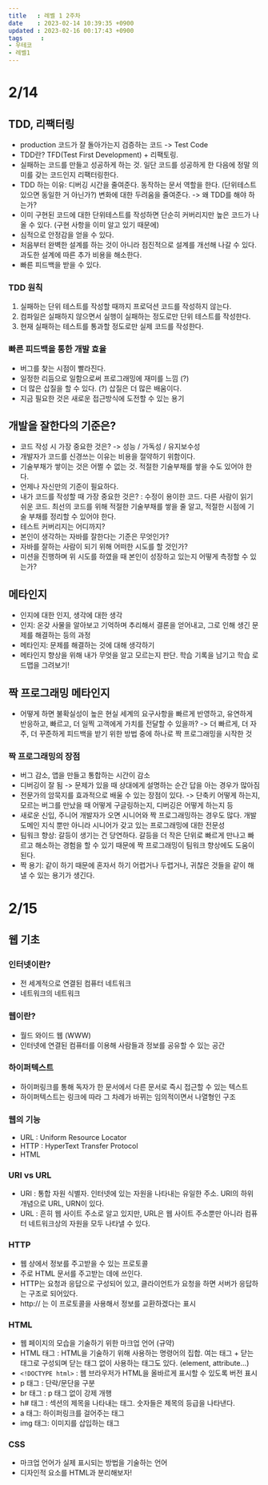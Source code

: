 ```yaml
---
title   : 레벨 1 2주차
date    : 2023-02-14 10:39:35 +0900
updated : 2023-02-16 00:17:43 +0900
tags     : 
- 우테코
- 레벨1
---
```

# 2/14
## TDD, 리팩터링
- production 코드가 잘 돌아가는지 검증하는 코드 -> Test Code
- TDD란? TFD(Test First Development) + 리팩토링. 
- 실패하는 코드를 만들고 성공하게 하는 것. 일단 코드를 성공하게 한 다음에 정말 의미를 갖는 코드인지 리팩터링한다.
- TDD 하는 이유: 디버깅 시간을 줄여준다. 동작하는 문서 역할을 한다. (단위테스트 있으면 동일한 거 아닌가?) 변화에 대한 두려움을 줄여준다. -> 왜 TDD를 해야 하는가?
- 이미 구현된 코드에 대한 단위테스트를 작성하면 단순히 커버리지만 높은 코드가 나올 수 있다. (구현 사항을 이미 알고 있기 때문에)
- 심적으로 안정감을 얻을 수 있다.
- 처음부터 완벽한 설계를 하는 것이 아니라 점진적으로 설계를 개선해 나갈 수 있다. 과도한 설계에 따른 추가 비용을 해소한다.
- 빠른 피드백을 받을 수 있다.
### TDD 원칙
1. 실패하는 단위 테스트를 작성할 때까지 프로덕션 코드를 작성하지 않는다.
2. 컴파일은 실패하지 않으면서 실행이 실패하는 정도로만 단위 테스트를 작성한다.
3. 현재 실패하는 테스트를 통과할 정도로만 실제 코드를 작성한다.
### 빠른 피드백을 통한 개발 효율
- 버그를 찾는 시점이 빨라진다.
- 일정한 리듬으로 일함으로써 프로그래밍에 재미를 느낌 (?)
- 더 많은 삽질을 할 수 있다. (?) 삽질은 더 많은 배움이다.
- 지금 필요한 것은 새로운 접근방식에 도전할 수 있는 용기
## 개발을 잘한다의 기준은?
- 코드 작성 시 가장 중요한 것은? -> 성능 / 가독성 / 유지보수성
- 개발자가 코드를 신경쓰는 이유는 비용을 절약하기 위함이다.
- 기술부채가 쌓이는 것은 어쩔 수 없는 것. 적절한 기술부채를 쌓을 수도 있어야 한다.
- 언제나 자신만의 기준이 필요하다.
- 내가 코드를 작성할 때 가장 중요한 것은? : 수정이 용이한 코드. 다른 사람이 읽기 쉬운 코드. 최선의 코드를 위해 적절한 기술부채를 쌓을 줄 알고, 적절한 시점에 기술 부채를 정리할 수 있어야 한다. 
- 테스트 커버리지는 어디까지?
- 본인이 생각하는 자바를 잘한다는 기준은 무엇인가?
- 자바를 잘하는 사람이 되기 위해 어떠한 시도를 할 것인가?
- 미션을 진행하며 위 시도를 하였을 때 본인이 성장하고 있는지 어떻게 측정할 수 있는가?
## 메타인지
- 인지에 대한 인지, 생각에 대한 생각
- 인지: 온갖 사물을 알아보고 기억하며 추리해서 결론을 얻어내고, 그로 인해 생긴 문제를 해결하는 등의 과정
- 메타인지: 문제를 해결하는 것에 대해 생각하기
- 메타인지 향상을 위해 내가 무엇을 알고 모르는지 판단. 학습 기록을 남기고 학습 로드맵을 그려보기!
## 짝 프로그래밍 메타인지
- 어떻게 하면 불확실성이 높은 현실 세계의 요구사항을 빠르게 반영하고, 유연하게 반응하고, 빠르고, 더 일찍 고객에게 가치를 전달할 수 있을까? -> 더 빠르게, 더 자주, 더 꾸준하게 피드백을 받기 위한 방법 중에 하나로 짝 프로그래밍을 시작한 것
### 짝 프로그래밍의 장점
- 버그 감소, 앱을 만들고 통합하는 시간이 감소
- 디버깅이 잘 됨 -> 문제가 있을 때 상대에게 설명하는 순간 답을 아는 경우가 많아짐
- 전문가의 암묵지를 효과적으로 배울 수 있는 장점이 있다. -> 단축키 어떻게 하는지, 모르는 버그를 만났을 때 어떻게 구글링하는지, 디버깅은 어떻게 하는지 등
- 새로운 신입, 주니어 개발자가 오면 시니어와 짝 프로그래밍하는 경우도 많다. 개발 도메인 지식 뿐만 아니라 시니어가 갖고 있는 프로그래밍에 대한 전문성
- 팀워크 향상: 갈등이 생기는 건 당연하다. 갈등을 더 작은 단위로 빠르게 만나고 빠르고 해소하는 경험을 할 수 있기 때문에 짝 프로그래밍이 팀워크 향상에도 도움이 된다.
- 짝 용기: 같이 하기 때문에 혼자서 하기 어렵거나 두렵거나, 귀찮은 것들을 같이 해낼 수 있는 용기가 생긴다.
# 2/15
## 웹 기초
### 인터넷이란?
- 전 세계적으로 연결된 컴퓨터 네트워크
- 네트워크의 네트워크
### 웹이란?
- 월드 와이드 웹 (WWW)
- 인터넷에 연결된 컴퓨터를 이용해 사람들과 정보를 공유할 수 있는 공간
### 하이퍼텍스트
- 하이퍼링크를 통해 독자가 한 문서에서 다른 문서로 즉시 접근할 수 있는 텍스트
- 하이퍼텍스트는 링크에 따라 그 차례가 바뀌는 임의적이면서 나열형인 구조
### 웹의 기능
- URL : Uniform Resource Locator
- HTTP : HyperText Transfer Protocol
- HTML
### URI vs URL
- URI : 통합 자원 식별자. 인터넷에 있는 자원을 나타내는 유일한 주소. URI의 하위 개념으로 URL, URN이 있다.
- URL : 흔히 웹 사이트 주소로 알고 있지만, URL은 웹 사이트 주소뿐만 아니라 컴퓨터 네트워크상의 자원을 모두 나타낼 수 있다.
### HTTP
- 웹 상에서 정보를 주고받을 수 있는 프로토콜
- 주로 HTML 문서를 주고받는 데에 쓰인다.
- HTTP는 요청과 응답으로 구성되어 있고, 클라이언트가 요청을 하면 서버가 응답하는 구조로 되어있다.
- http:// 는 이 프로토콜을 사용해서 정보를 교환하겠다는 표시
### HTML
- 웹 페이지의 모습을 기술하기 위한 마크업 언어 (규약)
- HTML 태그 : HTML을 기술하기 위해 사용하는 명령어의 집합. 여는 태그 + 닫는 태그로 구성되며 닫는 태그 없이 사용하는 태그도 있다. (element, attribute...)
- ```<!DOCTYPE html>``` : 웹 브라우저가 HTML을 올바르게 표시할 수 있도록 버전 표시
- p 태그 : 단락/문단을 구분
- br 태그 : p 태그 없이 강제 개행
- h# 태그 : 섹션의 제목을 나타내는 태그. 숫자들은 제목의 등급을 나타낸다.
- a 태그: 하이퍼링크를 걸어주는 태그
- img 태그: 이미지를 삽입하는 태그

### CSS
- 마크업 언어가 실제 표시되는 방법을 기술하는 언어
- 디자인적 요소를 HTML과 분리해보자!
